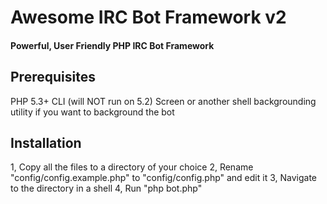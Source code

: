 # Awesome IRC Bot Framework v2
#### Powerful, User Friendly PHP IRC Bot Framework

Prerequisites
-------------
PHP 5.3+ CLI (will NOT run on 5.2)
Screen or another shell backgrounding utility if you want to background the bot

Installation
-------------
1, Copy all the files to a directory of your choice
2, Rename "config/config.example.php" to "config/config.php" and edit it
3, Navigate to the directory in a shell
4, Run "php bot.php"